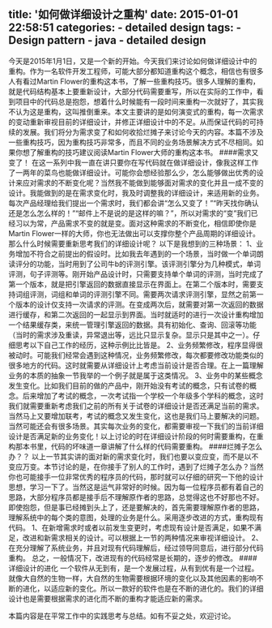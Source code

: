 title: '如何做详细设计之重构'
date: 2015-01-01 22:58:51
categories:
	- detailed design
tags:
	- Design pattern
	- java
	- detailed design
---

今天是2015年1月1日，又是一个新的开始。今天我们来讨论如何做详细设计中的重构。作为一名软件开发工程师，可能大部分都知道重构这个概念，相信也有很多人有看过Martin Flower的重构这本书，了解一些重构技巧。很多人理解的重构，就是代码结构基本上要重新设计，大部分代码需要重写，所以在实际的工作中，看到项目中的代码总是抱怨，想着什么时候能有一段时间来重构一次就好了，其实我不认为这是重构，这叫推倒重来。本文主要讲的是如何演变式的重构，每一次需求的变动重新审视目前的详细设计，并修正详细设计中的不足。从而保证代码的可持续的发展。我们将分为需求变了和如何收拾烂摊子来讨论今天的内容。本篇不涉及一些重构技巧，因为重构技巧非常多，而且不同的业务场景解决方式不尽相同。如果你想了解重构的技巧建议阅读Martin Flower大师的重构这本书。<!--more-->
####需求又变了！
在这一系列中我一直在讲只要你在写代码就在做详细设计，像我这样工作了一两年的菜鸟也能做详细设计。可能你会想经验那么少，怎么能够做出优秀的设计来应对需求的不断变化呢？当然我不能做到能够面对需求的变化并且一成不变的设计。我能做到的是在需求变化时，我及时调整我的详细设计，来适用新的业务。每次产品经理给我们提出一个需求时，我们都会讲“怎么又变了！”“昨天找你确认还是怎么怎么样的！”“邮件上不是说的是这样的嘛？”，所以对需求的“变”我们已经习以为常，产品需求不变的就是变。面对这种需求的不断变化，相信即使你是Martin Flower一样的大师，你也无法做出可以支撑你整个产品周期的详细设计。
那么什么时候需要重新思考我们的详细设计呢？
以下是我想到的三种场景：
1、业务增加不符合之前提出的假设时。比如我去年遇到的一个场景，当时做一个单词朗读评分的功能，当时用到了公司牛b的评测引擎。该评测引擎分为几种模式，单词评测，句子评测等。刚开始产品设计时，只需要支持单个单词的评测，当时完成了第一个版本，就是把引擎返回的数据直接显示在界面上。在第二个版本时，需要支持词组评测，词组和单词的评测引擎不同。需要两次请求评测引擎，显然之前第一个版本的设计仅支持一次请求的评测。在变成两次后，就需要对第一次返回的数据进行缓存，和第二次返回的一起显示到界面。当时就适时的进行一次设计重构增加一个结果缓存类，来统一管理引擎返回的数据。具有初始化、查询、回滚等功能（当时的需求涉及重读，异常退出等，远比只显示复杂。显示只是其中之一）。仔细思考以下自己工作的经历，这种示例比比皆是。
2、业务频繁修改，程序显得很被动时。可能我们经常会遇到这种情况，业务频繁修改，每次都要修改功能类似的很多地方的代码。这时就需要从详细设计上考虑当前设计是否合理。在上一篇理解业务的本质的抽象一节我举的一个例子就是属于这类情况。
3、业务中的某些概念发生变化。比如我们目前的做的产品中，刚开始没有考试的概念，只有试卷的概念。后来增加了考试的概念，一次考试指一个学校一个年级多个学科的概念，这时我们就需要重新考虑我们之前的所有关于试卷的详细设计是否还满足当前的需求。当然马上又要增加联考，考试的概念又发生变化，这也是我们马上要解决的问题。
当然可能还会有很多场景。其实每次业务的变化，都需要审视一下我们的当前详细设计是否满足新的业务变化！以上讨论的时在详细设计阶段的何时需要重构，在重构那本书里，代码的坏味道一章讲解了什么样的代码需要重构。
####烂摊子怎么办？？
以上一节其实讲的面对新的需求变化时，我们也要以变应变，而不是以不变应万变。本节讨论的是，在你接手了别人的工作时，遇到了烂摊子怎么办？当然你也可能接手一位非常优秀的程序员的代码，那时就可以仔细的研究一下他的设计思想，学习一下了。当然这是运气非常好的时候。因为每一位程序员都有着自己的思路，大部分程序员都是接手后不理解原作者的思路，总觉得这也不好那也不好。即使抱怨，但是事已经摊到头上了，还是要解决的，首先需要理解原作者的思路，理解系统中的每个类的意图，处理的业务是什么。采用逐步改进的方式，重构现有代码。
1、在新增需求时或者以前发生变更时，考虑现有设计是否满足，如果不满足，改进和新需求相关的设计。可以根据上一节的两种情况来审视详细设计。
2、在充分理解了系统业务，并且对现有代码理解后，经过领导同意后，进行部分代码重构。
总之，一般情况下，改进现有的代码经常是长期的，逐步的修改。
####详细设计的进化
一个软件从无到有，是一个发展过程，从有到优有是一个过程。就像大自然的生物一样，大自然的生物需要根据环境的变化以及其他因素的影响不断的进化，以适应新的变化。所以一款好的软件也是在不断的进化的。我们的详细设计也是需要根据需求的进化而不断的重构才能适应新的需求。

本篇内容是在平常工作中的实践思考与总结。如有不妥之处，欢迎讨论。
